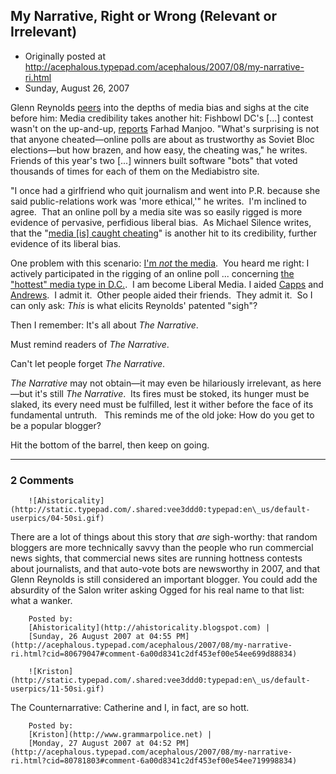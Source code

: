 ## My Narrative, Right or Wrong (Relevant or Irrelevant)

 * Originally posted at http://acephalous.typepad.com/acephalous/2007/08/my-narrative-ri.html
 * Sunday, August 26, 2007



Glenn Reynolds [peers](http://instapundit.com/archives2/008526.php) into the depths of media bias and sighs at the cite before him:
Media credibility takes another hit: Fishbowl DC's [...]
contest wasn't on the up-and-up, [reports](http://machinist.salon.com/feature/2007/08/22/fishbowl\_bots/) Farhad Manjoo. "What's
surprising is not that anyone cheated—online polls are about as
trustworthy as Soviet Bloc elections—but how brazen, and how easy,
the cheating was," he writes. Friends of this year's two [...]
winners built software "bots" that voted thousands of times for each of
them on the Mediabistro site.

"I once had a girlfriend who quit journalism and went into P.R. because she said public-relations work was 'more ethical,'" he writes.  I'm inclined to agree.  That an online poll by a media site was so easily rigged is more evidence of pervasive, perfidious liberal bias.  As Michael Silence writes, that the "[media [is] caught cheating](http://blogs.knoxnews.com/knx/silence/archives/2007/08/media\_caught\_ch.shtml)" is another hit to its credibility, further evidence of its liberal bias.  

One problem with this scenario: [I'm _not_ the media](http://www.unfogged.com/archives/comments\_7228.html#597045).  You heard me right: I actively participated in the rigging of an online poll ... concerning [the "hottest" media type in D.C.](http://www.mediabistro.com/fishbowlDC/hottest\_media\_types/).  I am become Liberal Media. I aided [Capps](http://www.grammarpolice.net/) and [Andrews](http://outtamindouttasite.typepad.com/outtasite/).  I admit it.  Other people aided their friends.  They admit it.  So I can only ask:
_This_ is what elicits Reynolds' patented "sigh"?

Then I remember:
It's all about _The Narrative_.  

Must remind readers of _The Narrative_.  

Can't let people forget _The Narrative_.

_The Narrative_ may not obtain—it may even be hilariously irrelevant, as here—but it's still _The Narrative_.  Its fires must be stoked, its hunger must be slaked, its every need must be fulfilled, lest it wither before the face of its fundamental untruth.   This reminds me of the old joke: 
How do you get to be a popular blogger?  

Hit the bottom of the barrel, then keep on going.
		

* * *

### 2 Comments 

		

                
[]()

	

		![Ahistoricality](http://static.typepad.com/.shared:vee3ddd0:typepad:en\_us/default-userpics/04-50si.gif)
	

	

		

There are a lot of things about this story that _are_ sigh-worthy: that random bloggers are more technically savvy than the people who run commercial news sights, that commercial news sites are running hottness contests about journalists, and that auto-vote bots are newsworthy in 2007, and that Glenn Reynolds is still considered an important blogger. You could add the absurdity of the Salon writer asking Ogged for his real name to that list: what a wanker.

	

		Posted by:
		[Ahistoricality](http://ahistoricality.blogspot.com) |
		[Sunday, 26 August 2007 at 04:55 PM](http://acephalous.typepad.com/acephalous/2007/08/my-narrative-ri.html?cid=80679047#comment-6a00d8341c2df453ef00e54ee699d88834)

[]()

	

		![Kriston](http://static.typepad.com/.shared:vee3ddd0:typepad:en\_us/default-userpics/11-50si.gif)
	

	

		

The Counternarrative: Catherine and I, in fact, are so hott.

	

		Posted by:
		[Kriston](http://www.grammarpolice.net) |
		[Monday, 27 August 2007 at 04:52 PM](http://acephalous.typepad.com/acephalous/2007/08/my-narrative-ri.html?cid=80781803#comment-6a00d8341c2df453ef00e54ee719998834)

		

        